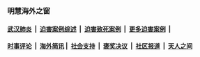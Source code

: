 
### 明慧海外之窗

####  [武汉肺炎](indexes/365.md?t=05210000) &nbsp;|&nbsp;  [迫害案例综述](indexes/328.md?t=05210000) &nbsp;|&nbsp; [迫害致死案例](indexes/277.md?t=05210000)  &nbsp;|&nbsp; [更多迫害案例](indexes/81.md?t=05210000)  &nbsp;|&nbsp; 
####  [时事评论](indexes/19.md?t=05210000) &nbsp;|&nbsp; [海外简讯](indexes/245.md?t=05210000)&nbsp;|&nbsp;  [社会支持](indexes/140.md?t=05210000) &nbsp;|&nbsp; [褒奖决议](indexes/282.md?t=05210000) &nbsp;|&nbsp; [社区报道](indexes/91.md?t=05210000)  &nbsp;|&nbsp; [天人之间](indexes/78.md?t=05210000) 

